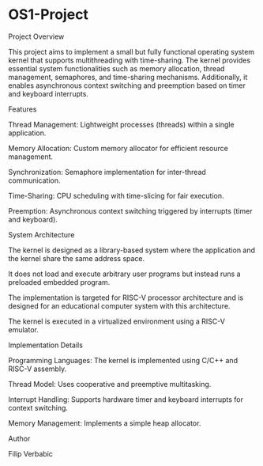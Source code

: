 # OS1-Project
Project Overview

This project aims to implement a small but fully functional operating system kernel that supports multithreading with time-sharing. The kernel provides essential system functionalities such as memory allocation, thread management, semaphores, and time-sharing mechanisms. Additionally, it enables asynchronous context switching and preemption based on timer and keyboard interrupts.

Features

  Thread Management: Lightweight processes (threads) within a single application.

  Memory Allocation: Custom memory allocator for efficient resource management.

  Synchronization: Semaphore implementation for inter-thread communication.

  Time-Sharing: CPU scheduling with time-slicing for fair execution.

  Preemption: Asynchronous context switching triggered by interrupts (timer and keyboard).

System Architecture

  The kernel is designed as a library-based system where the application and the kernel share the same address space.

  It does not load and execute arbitrary user programs but instead runs a preloaded embedded program.

  The implementation is targeted for RISC-V processor architecture and is designed for an educational computer system with this architecture.

  The kernel is executed in a virtualized environment using a RISC-V emulator.

Implementation Details

  Programming Languages: The kernel is implemented using C/C++ and RISC-V assembly.

  Thread Model: Uses cooperative and preemptive multitasking.

  Interrupt Handling: Supports hardware timer and keyboard interrupts for context switching.

  Memory Management: Implements a simple heap allocator.

Author

  Filip Verbabic
